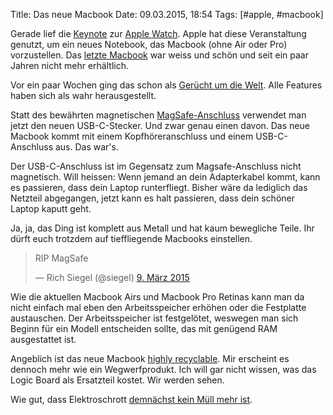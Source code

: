 Title: Das neue Macbook
Date: 09.03.2015, 18:54
Tags: [#apple, #macbook]

Gerade lief die [Keynote](http://www.apple.com/live/2015-mar-event/) zur [Apple Watch](https://de.wikipedia.org/wiki/Apple_Watch). Apple hat diese Veranstaltung genutzt, um ein neues Notebook, das Macbook (ohne Air oder Pro) vorzustellen. Das [letzte Macbook](https://de.wikipedia.org/wiki/MacBook) war weiss und schön und seit ein paar Jahren nicht mehr erhältlich.

Vor ein paar Wochen ging das schon als [Gerücht um die Welt](http://www.macrumors.com/roundup/retina-macbook-air/). Alle Features haben sich als wahr herausgestellt.

Statt des bewährten magnetischen [MagSafe-Anschluss](https://de.wikipedia.org/wiki/MagSafe) verwendet man jetzt den neuen USB-C-Stecker. Und zwar genau einen davon. Das neue Macbook kommt mit einem Kopfhöreranschluss und einem USB-C-Anschluss aus. Das war's.

Der USB-C-Anschluss ist im Gegensatz zum Magsafe-Anschluss nicht magnetisch. Will heissen: Wenn jemand an dein Adapterkabel kommt, kann es passieren, dass dein Laptop runterfliegt. Bisher wäre da lediglich das Netzteil abgegangen, jetzt kann es halt passieren, dass dein schöner Laptop kaputt geht.

Ja, ja, das Ding ist komplett aus Metall und hat kaum bewegliche Teile. Ihr dürft euch trotzdem auf tieffliegende Macbooks einstellen.

<blockquote class="twitter-tweet" lang="de"><p>RIP MagSafe</p>&mdash; Rich Siegel (@siegel) <a href="https://twitter.com/siegel/status/574989455821529088">9. März 2015</a></blockquote>
<script async src="//platform.twitter.com/widgets.js" charset="utf-8"></script>

Wie die aktuellen Macbook Airs und Macbook Pro Retinas kann man da nicht einfach mal eben den Arbeitsspeicher erhöhen oder die Festplatte austauschen. Der Arbeitsspeicher ist festgelötet, weswegen man sich Beginn für ein Modell entscheiden sollte, das mit genügend RAM ausgestattet ist.

Angeblich ist das neue Macbook [highly recyclable](http://images.apple.com/live/2015-mar-event/images/a6af331ff0dac97c0fc8aea3f33756cf8db0b5b1_large.jpg). Mir erscheint es dennoch mehr wie ein Wegwerfprodukt. Ich will gar nicht wissen, was das Logic Board als Ersatzteil kostet. Wir werden sehen.

Wie gut, dass Elektroschrott [demnächst kein Müll mehr ist](http://www.zeit.de/politik/deutschland/2015-03/elektro-gesetz-elektroschrott-barbara-hendricks-recycling).
